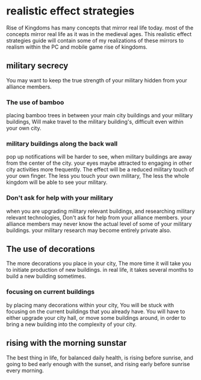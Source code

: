 # realistic effect strategies
Rise of Kingdoms has many concepts that mirror real life today. 
most of the concepts mirror real life as it was in the medieval ages.
This realistic effect strategies guide will contain some of my realizations of these mirrors to realism within the PC and mobile game rise of kingdoms.
## military secrecy
You may want to keep the true strength of your military hidden from your alliance members.
### The use of bamboo
placing bamboo trees in between your main city buildings and your military buildings,
Will make travel to the military building's,
difficult even within your own city.
### military buildings along the back wall
pop up notifications will be harder to see,
when military buildings are away from the center of the city.
your eyes maybe attracted to engaging in other city activities more frequently.
The effect will be a reduced military touch of your own finger.
The less you touch your own military,
The less the whole kingdom will be able to see your military. 
### Don't ask for help with your military
when you are upgrading military relevant buildings,
and researching military relevant technologies,
Don't ask for help from your alliance members.
your alliance members may never know the actual level of some of your military buildings.
your military research may become entirely private also.
## The use of decorations
The more decorations you place in your city,
The more time it will take you to initiate production of new buildings.
in real life, it takes several months to build a new building sometimes.
### focusing on current buildings
by placing many decorations within your city,
You will be stuck with focusing on the current buildings that you already have.
You will have to either upgrade your city hall,
or move some buildings around,
in order to bring a new building into the complexity of your city.
## rising with the morning sunstar
The best thing in life,
for balanced daily health,
is rising before sunrise,
and going to bed early enough with the sunset,
and rising early before sunrise every morning.
